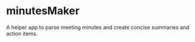 # minutesMaker
A helper app to parse meeting minutes and create concise summaries and action items.
